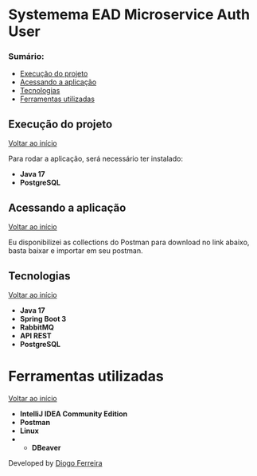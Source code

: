 # Systemema EAD Microservice Auth User

### Sumário:

* [Execução do projeto](#execu%C3%A7%C3%A3o-do-projeto)
* [Acessando a aplicação](#acessando-a-aplica%C3%A7%C3%A3o)
* [Tecnologias](#tecnologias)
* [Ferramentas utilizadas](#ferramentas-utilizadas)

## Execução do projeto

[Voltar ao início](#sum%C3%A1rio)

Para rodar a aplicação, será necessário ter instalado:

* **Java 17**
* **PostgreSQL**

## Acessando a aplicação

[Voltar ao início](#sum%C3%A1rio)

Eu disponibilizei as collections do Postman para download no link abaixo, basta baixar e importar em seu postman.

## Tecnologias

[Voltar ao início](#sum%C3%A1rio)

* **Java 17**
* **Spring Boot 3**
* **RabbitMQ**
* **API REST**
* **PostgreSQL**

# Ferramentas utilizadas

[Voltar ao início](#sum%C3%A1rio)

* **IntelliJ IDEA Community Edition**
* **Postman**
* **Linux**
* * **DBeaver**

Developed by [Diogo Ferreira](https://www.linkedin.com/in/diogo-santos01/)

